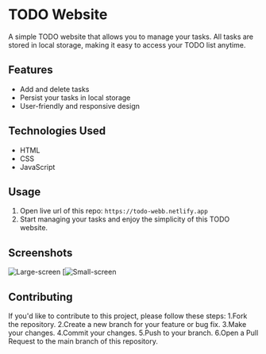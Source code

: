 # TODO Website

A simple TODO website that allows you to manage your tasks. All tasks are stored in local storage, making it easy to access your TODO list anytime.

## Features

- Add and delete tasks
- Persist your tasks in local storage
- User-friendly and responsive design

## Technologies Used

- HTML
- CSS
- JavaScript

## Usage

1. Open live url of this repo:
   ```https://todo-webb.netlify.app```
2. Start managing your tasks and enjoy the simplicity of this TODO website.

## Screenshots
![Large-screen](https://github.com/inyCation/todo-web/blob/c8560f677b72888036fc0dd2265527f039d3712b/assets/large-screen.png)
[![Small-screen](https://github.com/inyCation/todo-web/blob/fa0e0527ee6689dc2ec39ff669fae5f9fcfd07a5/assets/small-screen.png)

## Contributing
If you'd like to contribute to this project, please follow these steps:
1.Fork the repository.
2.Create a new branch for your feature or bug fix.
3.Make your changes.
4.Commit your changes.
5.Push to your branch.
6.Open a Pull Request to the main branch of this repository.
